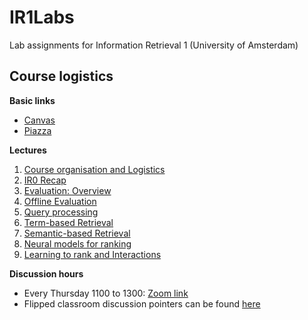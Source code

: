 # IR1Labs
Lab assignments for Information Retrieval 1 (University of Amsterdam)


## Course logistics

**Basic links**
* [Canvas](https://canvas.uva.nl/courses/28683)
* [Piazza](https://piazza.com/class/kyiksrdfk0b6te)

**Lectures**
1. [Course organisation and Logistics](https://video-kaf.ic.uva.nl/browseandembed/index/media-redirect/entryid/0_o71ih0q3/showDescription/false/showTitle/false/showTags/false/showDuration/false/showOwner/false/showUploadDate/false/playerSize/576x360/playerSkin/23449936/thumbEmbed//autoPlay//startTime//endTime/)
2. [IR0 Recap](https://video-kaf.ic.uva.nl/playlist/dedicated/19773/0_q20cr8if/0_5uxeq17a)
3. [Evaluation: Overview](https://video-kaf.ic.uva.nl/browseandembed/index/media-redirect/entryid/0_xikmtr49/showDescription/false/showTitle/false/showTags/false/showDuration/false/showOwner/false/showUploadDate/false/playerSize/576x360/playerSkin/23449936/thumbEmbed//autoPlay//startTime//endTime/)
4. [Offline Evaluation](https://video-kaf.ic.uva.nl/browseandembed/index/media-redirect/entryid/0_z5khilgg/showDescription/false/showTitle/false/showTags/false/showDuration/false/showOwner/false/showUploadDate/false/playerSize/576x360/playerSkin/23449936/thumbEmbed//autoPlay//startTime//endTime/)
5. [Query processing](https://video-kaf.ic.uva.nl/browseandembed/index/media-redirect/entryid/0_j5t3o01s/showDescription/false/showTitle/false/showTags/false/showDuration/false/showOwner/false/showUploadDate/false/playerSize/576x360/playerSkin/23449936/thumbEmbed//autoPlay//startTime//endTime/)
6. [Term-based Retrieval](https://video-kaf.ic.uva.nl/browseandembed/index/media-redirect/entryid/0_vuqm7pti/showDescription/false/showTitle/false/showTags/false/showDuration/false/showOwner/false/showUploadDate/false/playerSize/576x360/playerSkin/23449936/thumbEmbed//autoPlay//startTime//endTime/)
7. [Semantic-based Retrieval](https://video-kaf.ic.uva.nl/browseandembed/index/media-redirect/entryid/0_5l7kloue/showDescription/false/showTitle/false/showTags/false/showDuration/false/showOwner/false/showUploadDate/false/playerSize/576x360/playerSkin/23449936/thumbEmbed//autoPlay//startTime//endTime/)
8. [Neural models for ranking](https://video-kaf.ic.uva.nl/browseandembed/index/media-redirect/entryid/0_c7jg8yzm/showDescription/false/showTitle/false/showTags/false/showDuration/false/showOwner/false/showUploadDate/false/playerSize/576x360/playerSkin/23449936/thumbEmbed//autoPlay//startTime//endTime/)
9. [Learning to rank and Interactions](https://video-kaf.ic.uva.nl/browseandembed/index/media-redirect/entryid/0_crd9ecux/showDescription/false/showTitle/false/showTags/false/showDuration/false/showOwner/false/showUploadDate/false/playerSize/576x360/playerSkin/23449936/thumbEmbed//autoPlay//startTime//endTime/)


**Discussion hours**
* Every Thursday 1100 to 1300: [Zoom link](https://uva-live.zoom.us/j/85646263849)
* Flipped classroom discussion pointers can be found [here](https://docs.google.com/document/d/1DiOKgxbOQl6-qhZKu2e1yIa_V315b1rx536NuP-9_Ss/edit)
